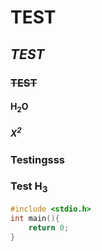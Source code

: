 # **TEST**
## *TEST*
### ~~TEST~~
#### H<sub>2</sub>O
##### X<sup>2</sup>
### Testingsss
### Test H<sub>3</sub>
```c
#include <stdio.h>
int main(){
    return 0;
}
```
